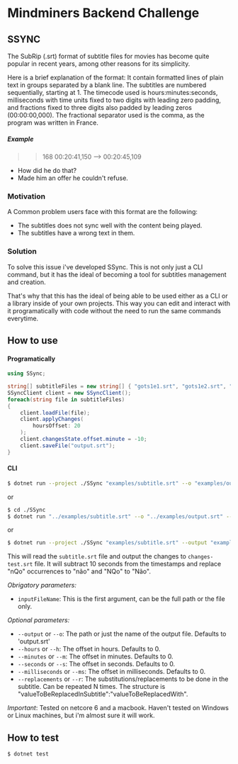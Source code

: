 # Mindminers Backend Challenge
## SSYNC
The SubRip (.srt) format of subtitle files for movies has become quite popular in recent years, among other reasons for its simplicity.

Here is a brief explanation of the format: It contain formatted lines of plain text in groups separated by a blank line. The subtitles are numbered sequentially, starting at 1. The timecode used is hours:minutes:seconds, milliseconds with time units fixed to two digits with leading zero padding, and fractions fixed to three digits also padded by leading zeros (00:00:00,000). The fractional separator used is the comma, as the program was written in France.

##### Example

> > 168 
00:20:41,150 --> 00:20:45,109 
- How did he do that? 
- Made him an offer he couldn't refuse.

### Motivation
A Common problem users face with this format are the following:

- The subtitles does not sync well with the content being played.
- The subtitles have a wrong text in them.

### Solution
To solve this issue i've developed SSync. This is not only just a CLI command, but it has the ideal of becoming a tool for subtitles management and creation.

That's why that this has the ideal of being able to be used either as a CLI or a library inside of your own projects. This way you can edit and interact with it programatically with code without the need to run the same commands everytime.

## How to use

#### Programatically

```cs
using SSync;

string[] subtitleFiles = new string[] { "gots1e1.srt", "gots1e2.srt", "gots1e3.srt", "gots1e4.srt"}
SSyncClient client = new SSyncClient();
foreach(string file in subtitleFiles)
{
    client.loadFile(file);
    client.applyChanges(
        hoursOffset: 20
    );
    client.changesState.offset.minute = -10;
    client.saveFile("output.srt");
}
```

#### CLI

```bash
$ dotnet run --project ./SSync "examples/subtitle.srt" --o "examples/output.srt" --s -10 --r "nQo":"não" --r "NQo":"Não"  
```
or
```bash
$ cd ./SSync
$ dotnet run "../examples/subtitle.srt" --o "../examples/output.srt" --s -10 --r "nQo":"não" --r "NQo":"Não"  
```
or
```bash
$ dotnet run --project ./SSync "examples/subtitle.srt" --output "examples/output.srt" --seconds -10 --replacements "nQo":"não" --replacements "NQo":"Não"  
```

This will read the `subtitle.srt` file and output the changes to `changes-test.srt` file. It will subtract 10 seconds from the timestamps and replace "nQo" occurrences to "não" and "NQo" to "Não".


*Obrigatory parameters:* 
- `inputFileName`: This is the first argument, can be the full path or the file only.

*Optional parameters:*
- `--output` or `--o`: The path or just the name of the output file. Defaults to 'output.srt'
- `--hours` or `--h`: The offset in hours. Defaults to 0.
- `--minutes` or `--m`: The offset in minutes. Defaults to 0.
- `--seconds` or `--s`: The offset in seconds. Defaults to 0.
- `--milliseconds` or `--ms`: The offset in milliseconds. Defaults to 0.
- `--replacements` or `--r`: The substitutions/replacements to be done in the subtitle. Can be repeated N times. The structure is "valueToBeReplacedInSubtitle":"valueToBeReplacedWith".


*Important*: Tested on netcore 6 and a macbook. Haven't tested on Windows or Linux machines, but i'm almost sure it will work.


## How to test

```cs
$ dotnet test
```